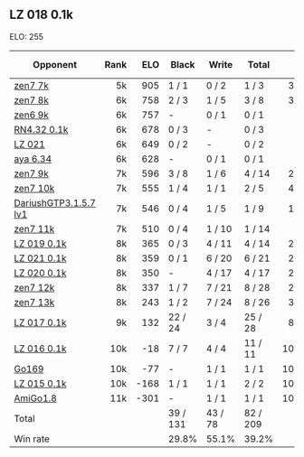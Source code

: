 ## LZ 018 0.1k ##

ELO: 255

Opponent | Rank | ELO | Black | Write | Total | Win rate
---------|-----:|----:|-------|-------|-------|-------:
[zen7 7k](zen7%207k.md) | 5k | 905 | 1 / 1 | 0 / 2 | 1 / 3 | 33.3%
[zen7 8k](zen7%208k.md) | 6k | 758 | 2 / 3 | 1 / 5 | 3 / 8 | 37.5%
[zen6 9k](zen6%209k.md) | 6k | 757 | - | 0 / 1 | 0 / 1 | 0.0%
[RN4.32 0.1k](RN4.32%200.1k.md) | 6k | 678 | 0 / 3 | - | 0 / 3 | 0.0%
[LZ 021](LZ%20021.md) | 6k | 649 | 0 / 2 | - | 0 / 2 | 0.0%
[aya 6.34](aya%206.34.md) | 6k | 628 | - | 0 / 1 | 0 / 1 | 0.0%
[zen7 9k](zen7%209k.md) | 7k | 596 | 3 / 8 | 1 / 6 | 4 / 14 | 28.6%
[zen7 10k](zen7%2010k.md) | 7k | 555 | 1 / 4 | 1 / 1 | 2 / 5 | 40.0%
[DariushGTP3.1.5.7 lv1](DariushGTP3.1.5.7%20lv1.md) | 7k | 546 | 0 / 4 | 1 / 5 | 1 / 9 | 11.1%
[zen7 11k](zen7%2011k.md) | 7k | 510 | 0 / 4 | 1 / 10 | 1 / 14 | 7.1%
[LZ 019 0.1k](LZ%20019%200.1k.md) | 8k | 365 | 0 / 3 | 4 / 11 | 4 / 14 | 28.6%
[LZ 021 0.1k](LZ%20021%200.1k.md) | 8k | 359 | 0 / 1 | 6 / 20 | 6 / 21 | 28.6%
[LZ 020 0.1k](LZ%20020%200.1k.md) | 8k | 350 | - | 4 / 17 | 4 / 17 | 23.5%
[zen7 12k](zen7%2012k.md) | 8k | 337 | 1 / 7 | 7 / 21 | 8 / 28 | 28.6%
[zen7 13k](zen7%2013k.md) | 8k | 243 | 1 / 2 | 7 / 24 | 8 / 26 | 30.8%
[LZ 017 0.1k](LZ%20017%200.1k.md) | 9k | 132 | 22 / 24 | 3 / 4 | 25 / 28 | 89.3%
[LZ 016 0.1k](LZ%20016%200.1k.md) | 10k | -18 | 7 / 7 | 4 / 4 | 11 / 11 | 100.0%
[Go169](Go169.md) | 10k | -77 | - | 1 / 1 | 1 / 1 | 100.0%
[LZ 015 0.1k](LZ%20015%200.1k.md) | 10k | -168 | 1 / 1 | 1 / 1 | 2 / 2 | 100.0%
[AmiGo1.8](AmiGo1.8.md) | 11k | -301 | - | 1 / 1 | 1 / 1 | 100.0%
Total | | | 39 / 131 | 43 / 78 | 82 / 209 | 
Win rate| | | 29.8% | 55.1% | 39.2% | 
